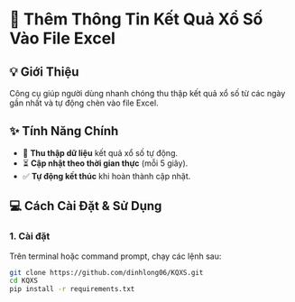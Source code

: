 # 🌟 Thêm Thông Tin Kết Quả Xổ Số Vào File Excel

## 💡 Giới Thiệu
Công cụ giúp người dùng nhanh chóng thu thập kết quả xổ số từ các ngày gần nhất và tự động chèn vào file Excel.

## ✨ Tính Năng Chính
- 🔄 **Thu thập dữ liệu** kết quả xổ số tự động.
- ⏳ **Cập nhật theo thời gian thực** (mỗi 5 giây).
- ✅ **Tự động kết thúc** khi hoàn thành cập nhật.

## 💻 Cách Cài Đặt & Sử Dụng
### 1. Cài đặt
Trên terminal hoặc command prompt, chạy các lệnh sau:
```bash
git clone https://github.com/dinhlong06/KQXS.git
cd KQXS
pip install -r requirements.txt
